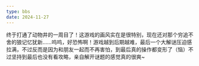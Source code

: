 ```yaml
---
type: bbs
date: 2024-11-27
---
```

终于打通了动物井的一周目了！这游戏的画风实在是很特别，现在还对那个穷追不舍的狼记忆犹新……呜呜，好恐怖啊！游戏越到后期越难，最后一个大解谜压迫感拉满，不过反而是因为和朋友一起而不再害怕，到最后真的操作都变形了（恼）不过坚持到最后也没有看攻略，亲自解开谜题的感觉真的很爽~